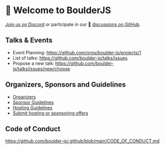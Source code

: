 # 🌈 Welcome to BoulderJS

[Join us on Discord](https://chat.boulderjs.org) or participate in our 🍿 [discussions on GitHub](https://github.com/orgs/boulder-js/discussions).

## Talks & Events

- Event Planning: https://github.com/orgs/boulder-js/projects/1
- List of talks: https://github.com/boulder-js/talks/issues
- Propose a new talk: https://github.com/boulder-js/talks/issues/new/choose

## Organizers, Sponsors and Guidelines

- [Organizers](https://github.com/boulder-js/.github/blob/main/organizers.md)
- [Sponsor Guidelines](https://github.com/boulder-js/.github/blob/main/sponsor-guidelines.md)
- [Hosting Guidelines](https://github.com/boulder-js/.github/blob/main/hosting-guidelines.md)
- [Submit hosting or sponsoring offers](https://github.com/boulder-js/.github/issues/new/choose)

## Code of Conduct

https://github.com/boulder-js/.github/blob/main/CODE_OF_CONDUCT.md
